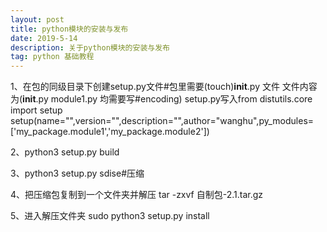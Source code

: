 ```yaml
---
layout: post
title: python模块的安装与发布
date: 2019-5-14
description: 关于python模块的安装与发布
tag: python 基础教程
---
```


 1、在包的同级目录下创建setup.py文件#包里需要(touch)__init__.py 文件  文件内容为(__init__.py       module1.py 均需要写#encoding)
   setup.py写入from distutils.core import setup             setup(name="",version="",description="",author="wanghu",py_modules=['my_package.module1','my_package.module2'])

 2、python3 setup.py build

 3、python3 setup.py sdise#压缩

 4、把压缩包复制到一个文件夹并解压 tar -zxvf 自制包-2.1.tar.gz

 5、进入解压文件夹
  sudo python3 setup.py install
